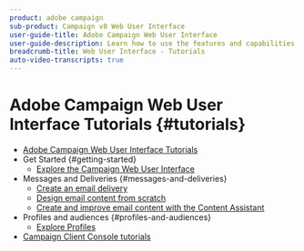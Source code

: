 ```yaml
---
product: adobe campaign
sub-product: Campaign v8 Web User Interface
user-guide-title: Adobe Campaign Web User Interface
user-guide-description: Learn how to use the features and capabilities of the Adobe  Campaign Web User Interface.
breadcrumb-title: Web User Interface - Tutorials
auto-video-transcripts: true
---
```


# Adobe Campaign Web User Interface Tutorials {#tutorials}

+ [Adobe Campaign Web User Interface Tutorials](/help/ac-web-learn-main/overview.md)
+ Get Started {#getting-started}
  + [Explore the Campaign Web User Interface](/help/get-started/explore-the-web-ui.md)
+ Messages and Deliveries {#messages-and-deliveries}
  + [Create an email delivery](/help/deliveries/create-an-email-delivery.md)
  + [Design email content from scratch](/help/design-the-delivery/create-email-content-from-scratch.md)
  + [Create and improve email content with the Content Assistant](/help/design-the-delivery/create-and-improve-email-content-with-the-content-assistant.md)
+ Profiles and audiences {#profiles-and-audiences}
  + [Explore Profiles](/help/get-started/explore-profiles.md)
+ [Campaign Client Console tutorials](https://experienceleague.adobe.com/docs/campaign-learn/tutorials/overview.html)
